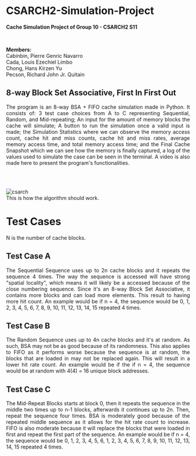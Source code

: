 # CSARCH2-Simulation-Project
**Cache Simulation Project of Group 10 - CSARCH2 S11**

<br>

**Members:** <br>
Cabinbin, Pierre Genric Navarro <br>
Cada, Louis Ezechiel Limbo <br>
Chong, Hans Kirzen Yu <br>
Pecson, Richard John Jr. Quitain <br>


## 8-way Block Set Associative, First In First Out
<div align="justify"> The program is an 8-way BSA + FIFO cache simulation made in Python. It consists of: 3 test case choices from A to C representing Sequential, Random, and Mid-repeating; An input for the amount of memory blocks the cache will simulate; A button to run the simulation once a valid input is made; the Simulation Statistics where we can observe the memory access count, cache hit and miss counts, cache hit and miss rates, average memory access time, and total memory access time; and the Final Cache Snapshot which we can see how the memory is finally captured, a log of the values used to simulate the case can be seen in the terminal. A video is also made here to present the program's functionalities. </div>

<br><br>

![csarch](https://github.com/richjpex/CSARCH2-Simulation-Project/assets/148311130/ff4c49bc-3252-4b98-95af-8d606e4b8f46)
<br>
This is how the algorithm should work.


# Test Cases
N is the number of cache blocks.

## Test Case A
<div align="justify">The Sequential Sequence uses up to 2n cache blocks and it repeats the sequence 4 times. The way the sequence is accessed will have strong "spatial locality", which means it will likely be a accessed because of the close numbering sequence. Since it's an 8-way Block Set Associative, it contains more blocks and can load more elements. This result to having more hit count. An example would be if n = 4, the sequence would be 0, 1, 2, 3, 4, 5, 6, 7, 8, 9, 10, 11, 12, 13, 14, 15 repeated 4 times.</div>

## Test Case B
<div align="justify">The Random Sequence uses up to 4n cache blocks and it's at random. As such, BSA may not be as good because of its randomness. This also applies to FIFO as it performs worse because the sequence is at random, the blocks that are loaded in may not be replaced again. This will result in a lower hit rate count. An example would be if the if n = 4, the sequence would be at random with 4(4) = 16 unique block addresses.</div>

## Test Case C
<div align="justify">The Mid-Repeat Blocks starts at block 0, then it repeats the sequence in the middle two times up to n-1 blocks, afterwards it continues up to 2n. Then, repeat the sequence four times. BSA is moderately good because of the repeated middle sequence as it allows for the hit rate count to increase. FIFO is also moderate because it will replace the blocks that were loaded in first and repeat the first part of the sequence. An example would be if n = 4, the sequence would be 0, 1, 2, 3, 4, 5, 6, 1, 2, 3, 4, 5, 6, 7, 8, 9, 10, 11, 12, 13, 14, 15 repeated 4 times.</div>
